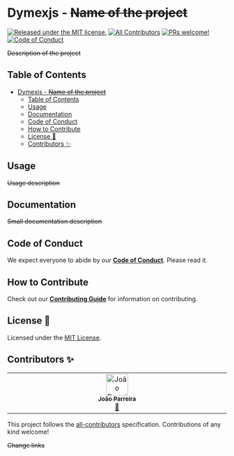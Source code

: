 # Dymexjs - ~~Name of the project~~

[![Released under the MIT license.](https://img.shields.io/badge/license-MIT-blue.svg)](./LICENSE)
[![All Contributors][all-contributors-badge]](#contributors-)
[![PRs welcome!](https://img.shields.io/badge/PRs-welcome-brightgreen.svg)](.github/CONTRIBUTING.md)
[![Code of Conduct][coc-badge]][coc]

~~Description of the project~~

## Table of Contents

- [Dymexjs - ~~Name of the project~~](#dymexjs---name-of-the-project)
  - [Table of Contents](#table-of-contents)
  - [Usage](#usage)
  - [Documentation](#documentation)
  - [Code of Conduct](#code-of-conduct)
  - [How to Contribute](#how-to-contribute)
  - [License 📝](#license-)
  - [Contributors ✨](#contributors-)

## Usage

~~Usage description~~

## Documentation

~~Small documentation description~~

## Code of Conduct

We expect everyone to abide by our [**Code of Conduct**](.github/CODE_OF_CONDUCT.md). Please read it.

## How to Contribute

Check out our [**Contributing Guide**](.github/CONTRIBUTING.md) for information on contributing.

## License 📝

Licensed under the [MIT License](./LICENSE).

## Contributors ✨

<!-- ALL-CONTRIBUTORS-LIST:START - Do not remove or modify this section -->
<!-- prettier-ignore-start -->
<!-- markdownlint-disable -->
<table>
  <tbody>
    <tr>
      <td align="center" valign="top" width="14.28%"><a href="https://github.com/n3okill"><img src="https://avatars.githubusercontent.com/u/1280607?v=4?s=50" width="50px;" alt="João Parreira"/><br /><sub><b>João Parreira</b></sub></a><br /><a href="#maintenance-n3okill" title="Maintenance">🚧</a></td>
    </tr>
  </tbody>
</table>

<!-- markdownlint-restore -->
<!-- prettier-ignore-end -->

<!-- ALL-CONTRIBUTORS-LIST:END -->

This project follows the [all-contributors](https://github.com/all-contributors/all-contributors) specification. Contributions of any kind welcome!

~~Change links~~

[all-contributors-badge]: <https://img.shields.io/github/all-contributors/{OWNER}/{REPO}?color=orange&style=flat-square>
[coc]: <.github/CODE_OF_CONDUCT.md>
[coc-badge]: <https://img.shields.io/badge/code%20of-conduct-ff69b4.svg?style=flat-square>
